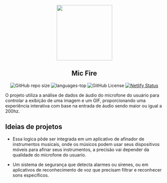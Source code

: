 <p align="center">
    <img src="https://i.postimg.cc/G2QCggQ5/Land-of-Fire.png" align="center" width=177px ></img>
</p> 

<h2 align="center">Mic Fire</h2>

<div align="center">

![GitHub repo size](https://img.shields.io/github/repo-size/JonProg/MicFire?style=plastic)
![languages-top](https://img.shields.io/github/languages/top/JonProg/MicFire?style=plastic&color=yellow)
![GitHub License](https://img.shields.io/github/license/JonProg/MicFire?style=plastic)
[![Netlify Status](https://api.netlify.com/api/v1/badges/f338edd1-bd5f-45bd-a9e4-f33ae8d8aef0/deploy-status)](https://app.netlify.com/sites/micfire/deploys)

</div>

O projeto utiliza a análise de dados de áudio do microfone do usuário para controlar a exibição de uma imagem e um GIF, proporcionando uma experiência interativa com base na entrada de áudio sendo maior ou igual a 200hz.

## Ideias de projetos

- Essa logica pôde ser integrada em um aplicativo de afinador de instrumentos musicais, onde os músicos podem usar seus dispositivos móveis para afinar seus instrumentos, a precisão vai depender da qualidade do microfone do usuario.

- Um sistema de segurança que detecta alarmes ou sirenes, ou em aplicativos de reconhecimento de voz que precisam filtrar e reconhecer sons específicos.




